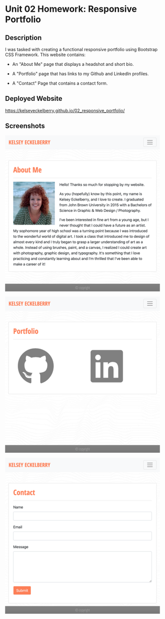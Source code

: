 # Unit 02 Homework: Responsive Portfolio

## Description

I was tasked with creating a functional responsive portfolio using Bootstrap CSS Framework. This website contains:

   * An "About Me" page that displays a headshot and short bio.

   * A "Portfolio" page that has links to my Github and LinkedIn profiles.

   * A "Contact" Page that contains a contact form.

## Deployed Website

https://kelseyeckelberry.github.io/02_responsive_portfolio/

## Screenshots

![about me](./Assets/Images/aboutme.png)

![portfolio](./Assets/Images/portfolio.png)

![contact](./Assets/Images/contact.png)